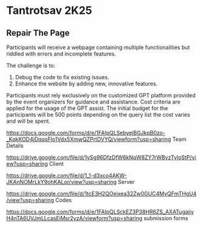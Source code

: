 # Tantrotsav 2K25
## Repair The Page

Participants will receive a webpage containing multiple functionalities but riddled with errors and incomplete features. 

The challenge is to: 
1. Debug the code to fix existing issues.
2. Enhance the website by adding new, innovative features.

Participants must rely exclusively on the customized GPT platform provided by the event organizers for guidance and assistance. Cost criteria are applied for the usage of the GPT assist. The initial budget for the participants will be 500 points depending on the query list the cost varies and will be spent.


https://docs.google.com/forms/d/e/1FAIpQLSebyejBGJkpB0zo-_KqkKOD4jDqqsFIo1Vdx5XmwQZPrtDVYQ/viewform?usp=sharing
Team Details

https://drive.google.com/file/d/1ySg96DfzDfW6kNqW8ZY7rWBvzTyloStP/view?usp=sharing
Client

https://drive.google.com/file/d/1_1-d3xco4AKW-JKAnNOMrLkY9ohKALor/view?usp=sharing
Server

https://drive.google.com/file/d/1tcE3H2QOeixea32Zw0GUC4MvQFmTHgU4/view?usp=sharing
Codes

https://docs.google.com/forms/d/e/1FAIpQLSckEZ3P38HR6ZS_AXATugajjyH4nTA6UVJmLLcasEiMsr2yzA/viewform?usp=sharing
submission forms
